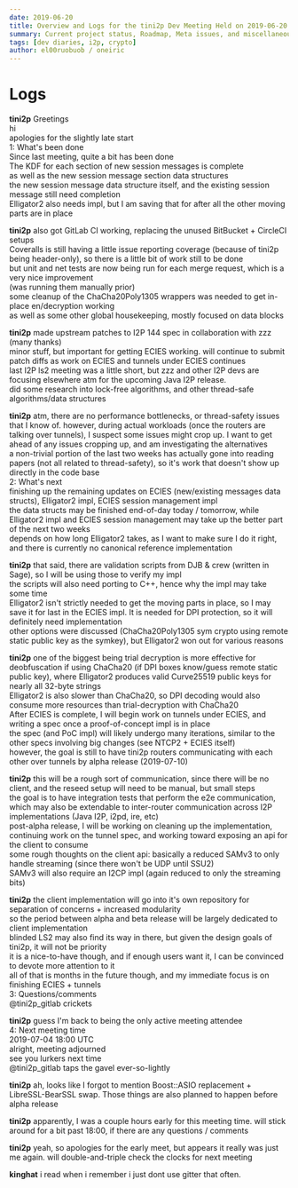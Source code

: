 ```yaml
---
date: 2019-06-20
title: Overview and Logs for the tini2p Dev Meeting Held on 2019-06-20
summary: Current project status, Roadmap, Meta issues, and miscellaneous
tags: [dev diaries, i2p, crypto]
author: el00ruobuob / oneiric
---
```


# Logs

**tini2p** Greetings  
hi  
apologies for the slightly late start  
1: What's been done  
Since last meeting, quite a bit has been done  
The KDF for each section of new session messages is complete  
as well as the new session message section data structures  
the new session message data structure itself, and the existing session message still need completion  
Elligator2 also needs impl, but I am saving that for after all the other moving parts are in place  

**tini2p** also got GitLab CI working, replacing the unused BitBucket + CircleCI setups  
Coveralls is still having a little issue reporting coverage (because of tini2p being header-only), so there is a little bit of work still to be done  
but unit and net tests are now being run for each merge request, which is a very nice improvement  
(was running them manually prior)  
some cleanup of the ChaCha20Poly1305 wrappers was needed to get in-place en/decryption working  
as well as some other global housekeeping, mostly focused on data blocks  

**tini2p** made upstream patches to I2P 144 spec in collaboration with zzz (many thanks)  
minor stuff, but important for getting ECIES working. will continue to submit patch diffs as work on ECIES and tunnels under ECIES continues  
last I2P ls2 meeting was a little short, but zzz and other I2P devs are focusing elsewhere atm for the upcoming Java I2P release.  
did some research into lock-free algorithms, and other thread-safe algorithms/data structures  

**tini2p** atm, there are no performance bottlenecks, or thread-safety issues that I know of. however, during actual workloads (once the routers are talking over tunnels), I suspect some issues might crop up. I want to get ahead of any issues cropping up, and am investigating the alternatives  
a non-trivial portion of the last two weeks has actually gone into reading papers (not all related to thread-safety), so it's work that doesn't show up directly in the code base  
2: What's next  
finishing up the remaining updates on ECIES (new/existing messages data structs), Elligator2 impl, ECIES session management impl  
the data structs may be finished end-of-day today / tomorrow, while Elligator2 impl and ECIES session management may take up the better part of the next two weeks  
depends on how long Elligator2 takes, as I want to make sure I do it right, and there is currently no canonical reference implementation  

**tini2p** that said, there are validation scripts from DJB & crew (written in Sage), so I will be using those to verify my impl  
the scripts will also need porting to C++, hence why the impl may take some time  
Elligator2 isn't strictly needed to get the moving parts in place, so I may save it for last in the ECIES impl. It is needed for DPI protection, so it will definitely need implementation  
other options were discussed (ChaCha20Poly1305 sym crypto using remote static public key as the symkey), but Elligator2 won out for various reasons  

**tini2p** one of the biggest being trial decryption is more effective for deobfuscation if using ChaCha20 (if DPI boxes know/guess remote static public key), where Elligator2 produces valid Curve25519 public keys for nearly all 32-byte strings  
Elligator2 is also slower than ChaCha20, so DPI decoding would also consume more resources than trial-decryption with ChaCha20  
After ECIES is complete, I will begin work on tunnels under ECIES, and writing a spec once a proof-of-concept impl is in place  
the spec (and PoC impl) will likely undergo many iterations, similar to the other specs involving big changes (see NTCP2 + ECIES itself)  
however, the goal is still to have tini2p routers communicating with each other over tunnels by alpha release (2019-07-10)  

**tini2p** this will be a rough sort of communication, since there will be no client, and the reseed setup will need to be manual, but small steps  
the goal is to have integration tests that perform the e2e communication, which may also be extendable to inter-router communication across I2P implementations (Java I2P, i2pd, ire, etc)  
post-alpha release, I will be working on cleaning up the implementation, continuing work on the tunnel spec, and working toward exposing an api for the client to consume  
some rough thoughts on the client api: basically a reduced SAMv3 to only handle streaming (since there won't be UDP until SSU2)  
SAMv3 will also require an I2CP impl (again reduced to only the streaming bits)  

**tini2p** the client implementation will go into it's own repository for separation of concerns + increased modularity  
so the period between alpha and beta release will be largely dedicated to client implementation  
blinded LS2 may also find its way in there, but given the design goals of tini2p, it will not be priority  
it is a nice-to-have though, and if enough users want it, I can be convinced to devote more attention to it  
all of that is months in the future though, and my immediate focus is on finishing ECIES + tunnels  
3: Questions/comments  
@tini2p\_gitlab crickets  

**tini2p** guess I'm back to being the only active meeting attendee  
4: Next meeting time  
2019-07-04 18:00 UTC  
alright, meeting adjourned  
see you lurkers next time  
@tini2p\_gitlab taps the gavel ever-so-lightly  

**tini2p** ah, looks like I forgot to mention Boost::ASIO replacement + LibreSSL-BearSSL swap. Those things are also planned to happen before alpha release  

**tini2p** apparently, I was a couple hours early for this meeting time. will stick around for a bit past 18:00, if there are any questions / comments  

**tini2p** yeah, so apologies for the early meet, but appears it really was just me again. will double-and-triple check the clocks for next meeting  

**kinghat** i read when i remember i just dont use gitter that often.  

